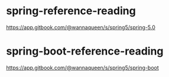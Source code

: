 # spring-reference-reading

https://app.gitbook.com/@wannaqueen/s/spring5/spring-5.0

# spring-boot-reference-reading

https://app.gitbook.com/@wannaqueen/s/spring5/spring-boot
